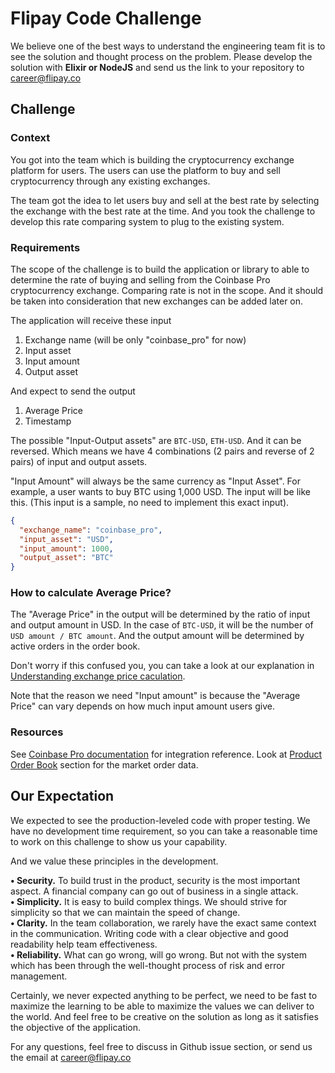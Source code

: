 # Flipay Code Challenge

We believe one of the best ways to understand the engineering team fit is to see the solution and thought process on the problem. Please develop the solution with **Elixir or NodeJS** and send us the link to your repository to career@flipay.co

## Challenge

### Context

You got into the team which is building the cryptocurrency exchange platform for users. The users can use the platform to buy and sell cryptocurrency through any existing exchanges.

The team got the idea to let users buy and sell at the best rate by selecting the exchange with the best rate at the time. And you took the challenge to develop this rate comparing system to plug to the existing system.

### Requirements

The scope of the challenge is to build the application or library to able to determine the rate of buying and selling from the Coinbase Pro cryptocurrency exchange. Comparing rate is not in the scope. And it should be taken into consideration that new exchanges can be added later on.

The application will receive these input

1. Exchange name (will be only "coinbase_pro" for now)
2. Input asset
3. Input amount
4. Output asset

And expect to send the output

1. Average Price
2. Timestamp

The possible "Input-Output assets" are `BTC-USD`, `ETH-USD`. And it can be reversed. Which means we have 4 combinations (2 pairs and reverse of 2 pairs) of input and output assets.

"Input Amount" will always be the same currency as "Input Asset". For example, a user wants to buy BTC using 1,000 USD. The input will be like this. (This input is a sample, no need to implement this exact input).

```json
{
  "exchange_name": "coinbase_pro",
  "input_asset": "USD",
  "input_amount": 1000,
  "output_asset": "BTC"
}
```

### How to calculate Average Price?

The "Average Price" in the output will be determined by the ratio of input and output amount in USD. In the case of `BTC-USD`, it will be the number of `USD amount / BTC amount`. And the output amount will be determined by active orders in the order book.

Don't worry if this confused you, you can take a look at our explanation in [Understanding exchange price caculation](./docs/understanding-exchange-price.md).

Note that the reason we need "Input amount" is because the "Average Price" can vary depends on how much input amount users give.

### Resources

See [Coinbase Pro documentation](https://docs.pro.coinbase.com) for integration reference. Look at [Product Order Book](https://docs.pro.coinbase.com/#get-product-order-book) section for the market order data.

## Our Expectation

We expected to see the production-leveled code with proper testing. We have no development time requirement, so you can take a reasonable time to work on this challenge to show us your capability.

And we value these principles in the development.

**• Security.** To build trust in the product, security is the most important aspect. A financial company can go out of business in a single attack.  
**• Simplicity.** It is easy to build complex things. We should strive for simplicity so that we can maintain the speed of change.  
**• Clarity.** In the team collaboration, we rarely have the exact same context in the communication. Writing code with a clear objective and good readability help team effectiveness.  
**• Reliability.** What can go wrong, will go wrong. But not with the system which has been through the well-thought process of risk and error management.

Certainly, we never expected anything to be perfect, we need to be fast to maximize the learning to be able to maximize the values we can deliver to the world. And feel free to be creative on the solution as long as it satisfies the objective of the application.

For any questions, feel free to discuss in Github issue section, or send us the email at career@flipay.co
